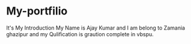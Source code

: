 # My-portfilio
It's My Introduction
My Name is Ajay Kumar 
and I am belong to Zamania ghazipur
and my Qulification is graution complete in vbspu.
 
